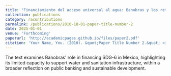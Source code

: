 ```yaml
---
title: "Financiamiento del acceso universal al agua: Banobras y los retos del ODS 6 en México"
collection: publications
category: racontributions
permalink: /publications/2010-10-01-paper-title-number-2
date: 2025-01-01
venue: 'Forthcoming'
paperurl: 'http://academicpages.github.io/files/paper2.pdf'
citation: 'Your Name, You. (2010). &quot;Paper Title Number 2.&quot; <i>Journal 1</i>. 1(2).'
---
```


The text examines Banobras' role in financing SDG-6 in Mexico, highlighting its limited capacity to support water and sanitation infrastructure, within a broader reflection on public banking and sustainable development.